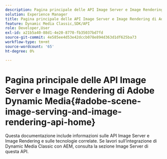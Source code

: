 ```yaml
---
description: Pagina principale delle API Image Server e Image Rendering di Adobe Dynamic Media
solution: Experience Manager
title: Pagina principale delle API Image Server e Image Rendering di Adobe Dynamic Media
feature: Dynamic Media Classic,SDK/API
role: Developer,User
exl-id: a21b5a40-88d1-4e20-8770-fb35037bd7fd
source-git-commit: 4e585ee4d53e42dccb078e894d363d1df625ba73
workflow-type: tm+mt
source-wordcount: '65'
ht-degree: 0%

---
```


# Pagina principale delle API Image Server e Image Rendering di Adobe Dynamic Media{#adobe-scene-image-serving-and-image-rendering-api-home}

Questa documentazione include informazioni sulle API Image Server e Image Rendering e sulle tecnologie correlate. Se lavori sull’integrazione di Dynamic Media Classic con AEM, consulta la sezione Image Server di questa API.

